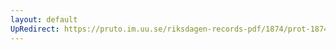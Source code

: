 ```yaml
---
layout: default
UpRedirect: https://pruto.im.uu.se/riksdagen-records-pdf/1874/prot-1874--ak--323.pdf
---
```

